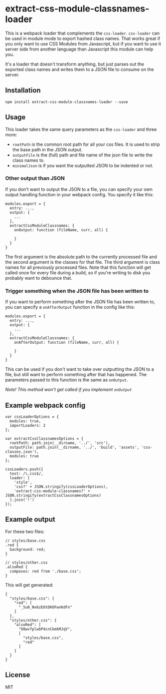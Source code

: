 # extract-css-module-classnames-loader

This is a webpack loader that complements the `css-loader`. `css-loader` can be used in module mode to export hashed class names. That works great if you only want to use CSS Modules from Javascript, but if you want to use it server side from another language than Javascript this module can help you.

It's a loader that doesn't transform anything, but just parses out the exported class names and writes them to a JSON file to consume on the server.

## Installation

```
npm install extract-css-module-classnames-loader --save
```

## Usage

This loader takes the same query parameters as the `css-loader` and three more:
* `rootPath` is the common root path for all your css files. It is used to strip the base path in the JSON output.
* `outputFile` is the (full) path and file name of the json file to write the class names to.
* `minimalJson` is if you want the outputted JSON to be indented or not.

### Other output than JSON

If you don't want to output the JSON to a file, you can specify your own output handling function in your webpack config. You specify it like this:

```
modules.export = {
  entry: ...,
  output: {
    ...
  },
  extractCssModuleClassnames: {
    onOutput: function (fileName, curr, all) {

    }
  }
}
```

The first argument is the absolute path to the currently processed file and the second argument is the classes for that file. The third argument is class names for all previously processed files. Note that this function will get called once for every file during a build, so if you're writing to disk you probably want to debounce that.  

### Trigger something when the JSON file has been written to

If you want to perform something after the JSON file has been written to, you can specify a `onAfterOutput` function in
the config like this:

```
modules.export = {
  entry: ...,
  output: {
    ...
  },
  extractCssModuleClassnames: {
    onAfterOutput: function (fileName, curr, all) {

    }
  }
}
```

This can be used if you don't want to take over outputting the JSON to a file, but still want to perform something
after that has happened. The parameters passed to this function is the same as `onOutput`.

_Note! This method won't get called if you implement `onOutput`_

## Example webpack config
```
var cssLoaderOptions = {
  modules: true,
  importLoaders: 2
};

var extractCssClassnamesOptions = {
  rootPath: path.join(__dirname, '../', 'src'),
  outputFile: path.join(__dirname, '../', 'build', 'assets', 'css-classes.json'),
  modules: true
};

cssLoaders.push({
  test: /\.css$/,
  loader: [
    'style',
    'css?' + JSON.stringify(cssLoaderOptions),
    'extract-css-module-classnames?' + JSON.stringify(extractCssClassnamesOptions)
  ].join('!')
});
```

## Example output
For these two files:
```
// styles/base.css
.red {
  background: red;
}

// styles/other.css
.alsoRed {
  composes: red from './base.css';
}
```

This will get generated:
```
{
  "styles/base.css": {
    "red": [
      "_5u8_Nx6zE6tDKOFwnKdFn"
    ]
  },
  "styles/other.css": {
    "alsoRed": [
      "O0wvfplwbP4cnCkmkMJqV",
      [
        "styles/base.css",
        "red"
      ]
    ]
  }
}
```

## License

MIT
